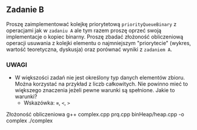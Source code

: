 

## Zadanie B

Proszę zaimplementować kolejkę priorytetową `priorityQueueBinary` z operacjami jak w `zadaniu A` ale tym razem proszę oprzeć swoją implementacje o kopiec binarny. Proszę zbadać złożoność obliczeniową operacji usuwania z kolejki elementu o najmniejszym "priorytecie" (wykres, wartość teoretyczna, dyskusja) oraz porównać wyniki z `zadaniem A`.

### UWAGI

- W większości zadań nie jest określony typ danych elementów zbioru. Można korzystać na przykład z liczb całkowitych. Nie powinno mieć to większego znaczenia jeżeli pewne warunki są spełnione. Jakie to warunki?
  - Wskazówka: `≡`, `<`, `>`

Złożoność obliczeniowa
  g++ complex.cpp prq.cpp binHeap/heap.cpp -o complex
	./complex